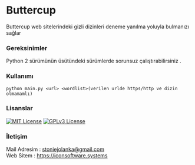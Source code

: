 
# Buttercup 


Buttercup web sitelerindeki gizli dizinleri deneme yanılma yoluyla bulmanızı sağlar 

### Gereksinimler
Python 2 sürümünün üsütündeki sürümlerde sorunsuz çalıştırabilirsiniz .


### Kullanımı 

```
python main.py <url> <wordlist>(verilen urlde https/http ve dizin olmamamlı)
```

### Lisanslar

[![MIT License](https://img.shields.io/badge/License-MIT-green.svg)](https://choosealicense.com/licenses/mit/)
[![GPLv3 License](https://img.shields.io/badge/License-GPL%20v3-yellow.svg)](https://opensource.org/licenses/)

### İletişim
Mail Adresim : stoniejolanka@gmail.com    
Web Sitem : https://iconsoftware.systems
